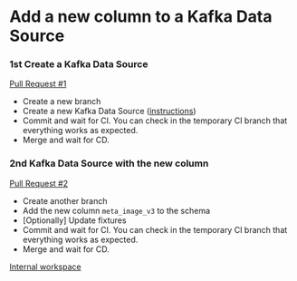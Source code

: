 # Add a new column to a Kafka Data Source

### 1st Create a Kafka Data Source 

[Pull Request #1](https://github.com/tinybirdco/use-case-examples/pull/273)

- Create a new branch
- Create a new Kafka Data Source ([instructions](https://www.tinybird.co/docs/ingest/kafka.html))
- Commit and wait for CI. You can check in the temporary CI branch that everything works as expected.
- Merge and wait for CD.

### 2nd Kafka Data Source with the new column

[Pull Request #2](https://github.com/tinybirdco/use-case-examples/pull/274)

- Create another branch
- Add the new column `meta_image_v3` to the schema
- [Optionally] Update fixtures
- Commit and wait for CI. You can check in the temporary CI branch that everything works as expected.
- Merge and wait for CD.

[Internal workspace](https://app.tinybird.co/gcp/europe-west3/d4808c36-ece2-47c3-b1b7-e95c21fd454b/dashboard)
